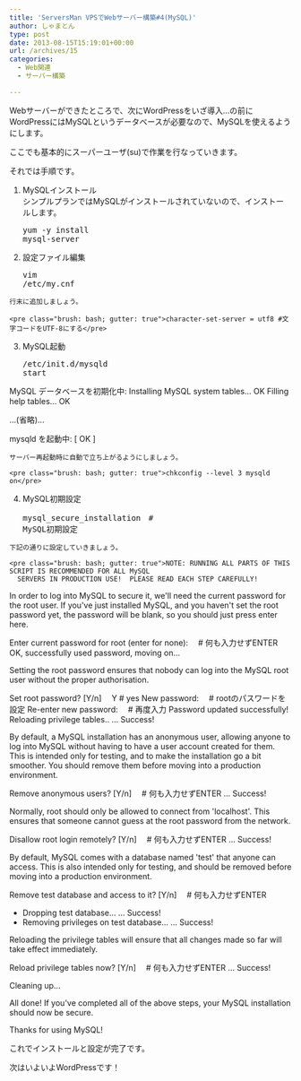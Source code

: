 ```yaml
---
title: 'ServersMan VPSでWebサーバー構築#4(MySQL)'
author: しゃまとん
type: post
date: 2013-08-15T15:19:01+00:00
url: /archives/15
categories:
  - Web関連
  - サーバー構築

---
```

Webサーバーができたところで、次にWordPressをいざ導入…の前にWordPressにはMySQLというデータベースが必要なので、MySQLを使えるようにします。

ここでも基本的にスーパーユーザ(su)で作業を行なっていきます。

それでは手順です。

<!--more-->

  1. MySQLインストール  
    シンプルプランではMySQLがインストールされていないので、インストールします。</p> <pre class="brush: bash; gutter: true">yum -y install mysql-server</pre>

  2. 設定ファイル編集 <pre class="brush: bash; gutter: true">vim /etc/my.cnf</pre>
    
    行末に追加しましょう。
    
    <pre class="brush: bash; gutter: true">character-set-server = utf8 #文字コードをUTF-8にする</pre>

  3. MySQL起動 <pre class="brush: bash; gutter: true">/etc/init.d/mysqld start

MySQL データベースを初期化中:  Installing MySQL system tables...
OK
Filling help tables...
OK

...(省略)...

mysqld を起動中:                                           [  OK  ]</pre>
    
    サーバー再起動時に自動で立ち上がるようにしましょう。
    
    <pre class="brush: bash; gutter: true">chkconfig --level 3 mysqld on</pre>

  4. MySQL初期設定 <pre class="brush: bash; gutter: true">mysql_secure_installation　# MySQL初期設定</pre>
    
    下記の通りに設定していきましょう。
    
    <pre class="brush: bash; gutter: true">NOTE: RUNNING ALL PARTS OF THIS SCRIPT IS RECOMMENDED FOR ALL MySQL
      SERVERS IN PRODUCTION USE!  PLEASE READ EACH STEP CAREFULLY!

In order to log into MySQL to secure it, we&#039;ll need the current
password for the root user.  If you&#039;ve just installed MySQL, and
you haven&#039;t set the root password yet, the password will be blank,
so you should just press enter here.

Enter current password for root (enter for none): 　# 何も入力せずENTER
OK, successfully used password, moving on...

Setting the root password ensures that nobody can log into the MySQL
root user without the proper authorisation.

Set root password? [Y/n] 　Y # yes
New password: 　# rootのパスワードを設定
Re-enter new password: 　# 再度入力
Password updated successfully!
Reloading privilege tables..
 ... Success!

By default, a MySQL installation has an anonymous user, allowing anyone
to log into MySQL without having to have a user account created for
them.  This is intended only for testing, and to make the installation
go a bit smoother.  You should remove them before moving into a
production environment.

Remove anonymous users? [Y/n] 　# 何も入力せずENTER
 ... Success!

Normally, root should only be allowed to connect from &#039;localhost&#039;.  This
ensures that someone cannot guess at the root password from the network.

Disallow root login remotely? [Y/n] 　# 何も入力せずENTER
 ... Success!

By default, MySQL comes with a database named &#039;test&#039; that anyone can
access.  This is also intended only for testing, and should be removed
before moving into a production environment.

Remove test database and access to it? [Y/n] 　# 何も入力せずENTER
 - Dropping test database...
 ... Success!
 - Removing privileges on test database...
 ... Success!

Reloading the privilege tables will ensure that all changes made so far
will take effect immediately.

Reload privilege tables now? [Y/n] 　# 何も入力せずENTER
 ... Success!

Cleaning up...

All done!  If you&#039;ve completed all of the above steps, your MySQL
installation should now be secure.

Thanks for using MySQL!</pre>

これでインストールと設定が完了です。

次はいよいよWordPressです！

&nbsp;